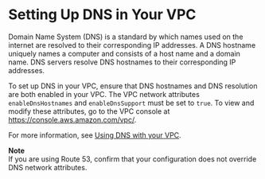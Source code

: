 # Setting Up DNS in Your VPC<a name="set-up-vpc-dns"></a>

Domain Name System \(DNS\) is a standard by which names used on the internet are resolved to their corresponding IP addresses\. A DNS hostname uniquely names a computer and consists of a host name and a domain name\. DNS servers resolve DNS hostnames to their corresponding IP addresses\.

To set up DNS in your VPC, ensure that DNS hostnames and DNS resolution are both enabled in your VPC\. The VPC network attributes `enableDnsHostnames` and `enableDnsSupport` must be set to `true`\. To view and modify these attributes, go to the VPC console at [https://console\.aws\.amazon\.com/vpc/](https://console.aws.amazon.com/vpc/)\. 

For more information, see [Using DNS with your VPC](https://docs.aws.amazon.com/vpc/latest/userguide/vpc-dns.html)\. 

**Note**  
If you are using Route 53, confirm that your configuration does not override DNS network attributes\.